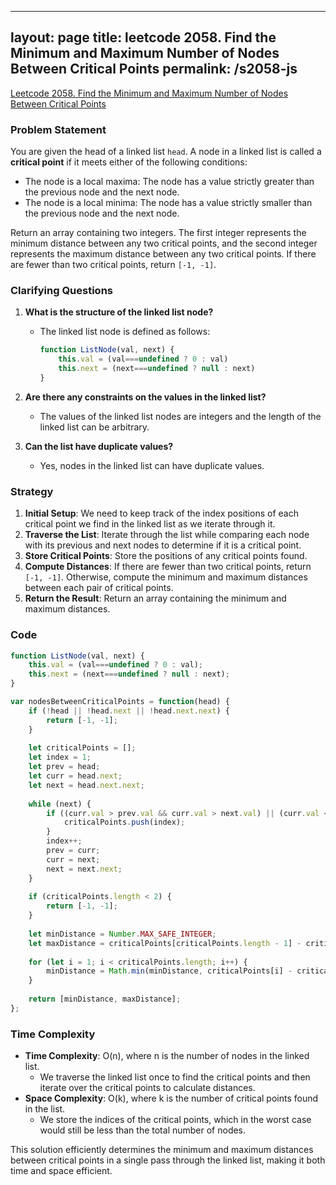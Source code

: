 
---
layout: page
title: leetcode 2058. Find the Minimum and Maximum Number of Nodes Between Critical Points
permalink: /s2058-js
---
[Leetcode 2058. Find the Minimum and Maximum Number of Nodes Between Critical Points](https://algoadvance.github.io/algoadvance/l2058)
### Problem Statement

You are given the head of a linked list `head`. A node in a linked list is called a **critical point** if it meets either of the following conditions:
- The node is a local maxima: The node has a value strictly greater than the previous node and the next node.
- The node is a local minima: The node has a value strictly smaller than the previous node and the next node.

Return an array containing two integers. The first integer represents the minimum distance between any two critical points, and the second integer represents the maximum distance between any two critical points. If there are fewer than two critical points, return `[-1, -1]`.

### Clarifying Questions

1. **What is the structure of the linked list node?**
   - The linked list node is defined as follows:
     ```javascript
     function ListNode(val, next) {
         this.val = (val===undefined ? 0 : val)
         this.next = (next===undefined ? null : next)
     }
     ```

2. **Are there any constraints on the values in the linked list?**
   - The values of the linked list nodes are integers and the length of the linked list can be arbitrary.

3. **Can the list have duplicate values?** 
   - Yes, nodes in the linked list can have duplicate values.

### Strategy

1. **Initial Setup**: We need to keep track of the index positions of each critical point we find in the linked list as we iterate through it.
2. **Traverse the List**: Iterate through the list while comparing each node with its previous and next nodes to determine if it is a critical point.
3. **Store Critical Points**: Store the positions of any critical points found.
4. **Compute Distances**: If there are fewer than two critical points, return `[-1, -1]`. Otherwise, compute the minimum and maximum distances between each pair of critical points.
5. **Return the Result**: Return an array containing the minimum and maximum distances.

### Code

```javascript
function ListNode(val, next) {
    this.val = (val===undefined ? 0 : val);
    this.next = (next===undefined ? null : next);
}

var nodesBetweenCriticalPoints = function(head) {
    if (!head || !head.next || !head.next.next) {
        return [-1, -1];
    }
    
    let criticalPoints = [];
    let index = 1;
    let prev = head;
    let curr = head.next;
    let next = head.next.next;
    
    while (next) {
        if ((curr.val > prev.val && curr.val > next.val) || (curr.val < prev.val && curr.val < next.val)) {
            criticalPoints.push(index);
        }
        index++;
        prev = curr;
        curr = next;
        next = next.next;
    }
    
    if (criticalPoints.length < 2) {
        return [-1, -1];
    }
    
    let minDistance = Number.MAX_SAFE_INTEGER;
    let maxDistance = criticalPoints[criticalPoints.length - 1] - criticalPoints[0];
    
    for (let i = 1; i < criticalPoints.length; i++) {
        minDistance = Math.min(minDistance, criticalPoints[i] - criticalPoints[i - 1]);
    }
    
    return [minDistance, maxDistance];
};
```

### Time Complexity
- **Time Complexity**: O(n), where n is the number of nodes in the linked list.
  - We traverse the linked list once to find the critical points and then iterate over the critical points to calculate distances.
- **Space Complexity**: O(k), where k is the number of critical points found in the list.
  - We store the indices of the critical points, which in the worst case would still be less than the total number of nodes.

This solution efficiently determines the minimum and maximum distances between critical points in a single pass through the linked list, making it both time and space efficient.